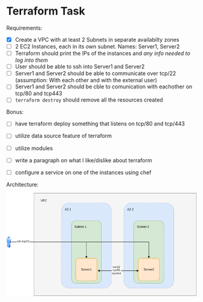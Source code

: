 # Terraform Task


Requirements:

- [x] Create a VPC with at least 2 Subnets in separate availabilty zones
- [ ] 2 EC2 Instances, each in its own subnet. Names: Server1, Server2
- [ ] Terraform should print the IPs of the instances and _any info needed to log into them_
- [ ] User should be able to ssh into Server1 and Server2
- [ ] Server1 and Server2 should be able to communicate over tcp/22 (assumption: With each other and with the external user)
- [ ] Server1 and Server2 should be cble to comunication with eachother on tcp/80 and tcp443
- [ ] `terraform destroy` should remove all the resources created

Bonus:

- [ ] have terraform deploy something that listens on tcp/80 and tcp/443
- [ ] utilize data source feature of terraform
- [ ] utilize modules
- [ ] write a paragraph on what I like/dislike about terraform
- [ ] configure a service on one of the instances using chef


Architecture:

![arch](./architecture.png)
